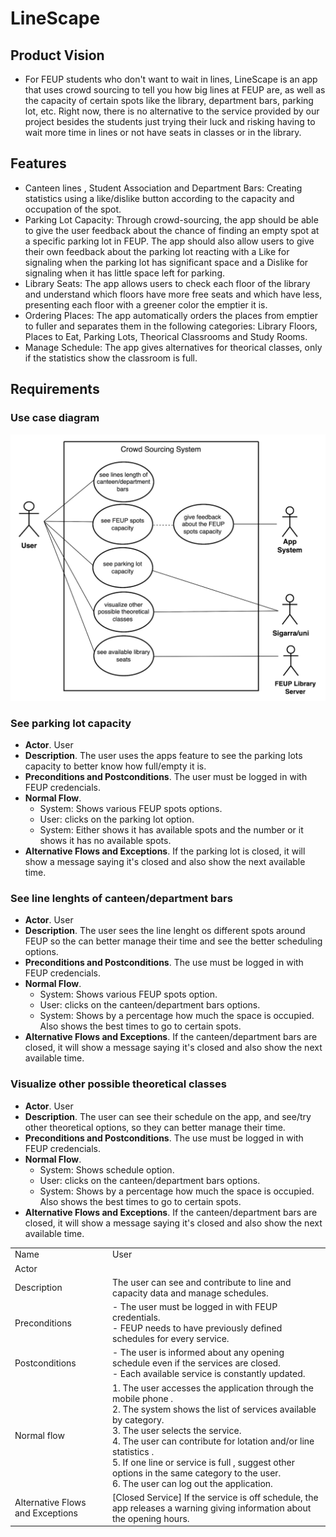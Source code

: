 # LineScape

## Product Vision

- For FEUP students who don't want to wait in lines, LineScape is an app that uses crowd sourcing to tell you how big lines at FEUP are, as well as the capacity of certain spots like the library, department bars, parking lot, etc. Right now, there is no alternative to the service provided by our project besides the students just trying their luck and risking having to wait more time in lines or not have seats in classes or in the library.

## Features
- Canteen lines , Student Association and Department Bars: Creating statistics using a like/dislike button according to the capacity and occupation of the spot.
- Parking Lot Capacity: Through crowd-sourcing, the app should be able to give the user feedback about the chance of finding an empty spot at a specific parking lot in FEUP. The app should also allow users to give their own feedback about the parking lot reacting with a Like for signaling when the parking lot has significant space and a Dislike for signaling when it has little space left for parking.
- Library Seats: The app allows users to check each floor of the library and understand which floors have more free seats and which have less, presenting each floor with a greener color the emptier it is.
- Ordering Places: The app automatically orders the places from emptier to fuller and separates them in the following categories: Library Floors, Places to Eat, Parking Lots, Theorical Classrooms and Study Rooms.
- Manage Schedule: The app gives alternatives for theorical classes, only if the statistics show the classroom is full.

## Requirements

### Use case diagram

![UseCaseDiagram](CrowdSourcingSystem.png)

### See parking lot capacity

* **Actor**. User 
* **Description**. The user uses the apps feature to see the parking lots capacity to better know how full/empty it is.
* **Preconditions and Postconditions**. The user must be logged in with FEUP credencials.
* **Normal Flow**. 
  * System: Shows various FEUP spots options. 
  * User: clicks on the parking lot option. 
  * System: Either shows it has available spots and the number or it shows it has no available spots.
* **Alternative Flows and Exceptions**. If the parking lot is closed, it will show a message saying it's closed and also show the next available time.

### See line lenghts of canteen/department bars
* **Actor**. User
* **Description**. The user sees the line lenght os different spots around FEUP so the can better manage their time and see the better scheduling options.
* **Preconditions and Postconditions**. The use must be logged in with FEUP credencials.
* **Normal Flow**.  
   * System: Shows various FEUP spots option.
   * User: clicks on the canteen/department bars options.
   * System: Shows by a percentage how much the space is occupied. Also shows the best times to go to certain spots.
* **Alternative Flows and Exceptions**.  If the canteen/department bars are closed, it will show a message saying it's closed and also show the next available time.

### Visualize other possible theoretical classes
* **Actor**. User
* **Description**. The user can see their schedule on the app, and see/try other theoretical options, so they can better manage their time.
* **Preconditions and Postconditions**. The use must be logged in with FEUP credencials.
* **Normal Flow**.  
   * System: Shows schedule option.
   * User: clicks on the canteen/department bars options.
   * System: Shows by a percentage how much the space is occupied. Also shows the best times to go to certain spots.
* **Alternative Flows and Exceptions**.  If the canteen/department bars are closed, it will show a message saying it's closed and also show the next available time.

|||
| --- | --- |
| Name | User |
| Actor |   | 
| Description | The user can see and contribute to line and capacity data and manage schedules.|
| Preconditions | - The user must be logged in with FEUP credentials. <br> - FEUP needs to have previously defined schedules for every service. |
| Postconditions | - The user is informed about any opening schedule even if the services are closed. <br> -  Each available service is constantly updated.  |
| Normal flow | 1. The user accesses the application through the mobile phone .<br> 2. The system shows the list of services available by category.<br> 3. The user selects the service.<br> 4. The user can contribute for lotation and/or line statistics .<br> 5. If one line or service is full , suggest other options in the same category to the user. <br> 6. The user can log out the application. |
| Alternative Flows and Exceptions | [Closed Service] If the service is off schedule, the app releases a warning giving information about the opening hours. |
